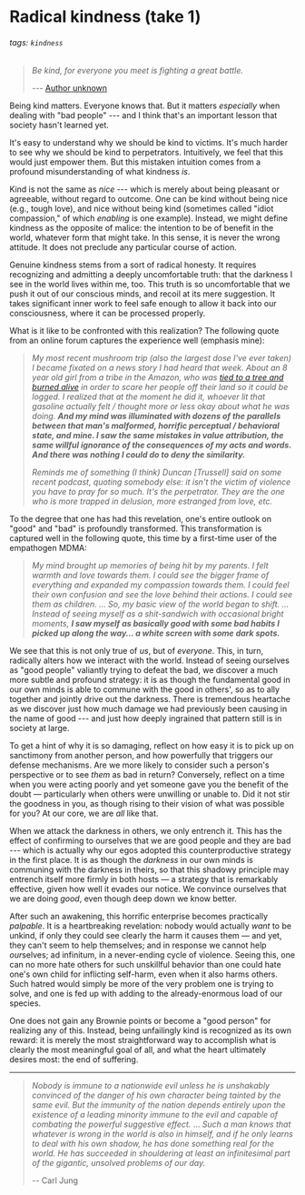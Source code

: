 # Radical kindness (take 1)

###### tags: `kindness`

> *Be kind, for everyone you meet is fighting a great battle.*
> 
> --- [Author unknown](https://quoteinvestigator.com/2010/06/29/be-kind/)

Being kind matters. Everyone knows that. But it matters *especially* when dealing with "bad people" --- and I think that's an important lesson that society hasn't learned yet.

It's easy to understand why we should be kind to victims. It's much harder to see why we should be kind to perpetrators. Intuitively, we feel that this would just empower them. But this mistaken intuition comes from a profound misunderstanding of what kindness *is*.

Kind is not the same as *nice* --- which is merely about being pleasant or agreeable, without regard to outcome. One can be kind without being nice (e.g., tough love), and nice without being kind (sometimes called "idiot compassion," of which *enabling* is one example). Instead, we might define kindness as the opposite of malice: the intention to be of benefit in the world, whatever form that might take. In this sense, it is never the wrong attitude. It does not preclude any particular course of action.

Genuine kindness stems from a sort of radical honesty. It requires recognizing and admitting a deeply uncomfortable truth: that the darkness I see in the world lives within me, too. This truth is so uncomfortable that we push it out of our conscious minds, and recoil at its mere suggestion. It takes significant inner work to feel safe enough to allow it back into our consciousness, where it can be processed properly.

What is it like to be confronted with this realization? The following quote from an online forum captures the experience well (emphasis mine):

> *My most recent mushroom trip (also the largest dose I've ever taken) I became fixated on a news story I had heard that week. About an 8 year old girl from a tribe in the Amazon, who was [tied to a tree and burned alive](https://www.survivalinternational.org/news/8033) in order to scare her people off their land so it could be logged. I realized that at the moment he did it, whoever lit that gasoline actually felt / thought more or less okay about what he was doing. **And my mind was illuminated with dozens of the parallels between that man's malformed, horrific perceptual / behavioral state, and mine. I saw the same mistakes in value attribution, the same willful ignorance of the consequences of my acts and words. And there was nothing I could do to deny the similarity.***
> 
> *Reminds me of something (I think) Duncan \[Trussell\] said on some recent podcast, quoting somebody else: it isn't the victim of violence you have to pray for so much. It's the perpetrator. They are the one who is more trapped in delusion, more estranged from love, etc.*

To the degree that one has had this revelation, one's entire outlook on "good" and "bad" is profoundly transformed. This transformation is captured well in the following quote, this time by a first-time user of the empathogen MDMA:

> *My mind brought up memories of being hit by my parents. I felt warmth and love towards them. I could see the bigger frame of everything and expanded my compassion towards them. I could feel their own confusion and see the love behind their actions. I could see them as children. … So, my basic view of the world began to shift. … Instead of seeing myself as a shit-sandwich with occasional bright moments, **I saw myself as basically good with some bad habits I picked up along the way… a white screen with some dark spots.***

We see that this is not only true of *us*, but of *everyone*. This, in turn, radically alters how we interact with the world. Instead of seeing ourselves as "good people" valiantly trying to defeat the bad, we discover a much more subtle and profound strategy: it is as though the fundamental good in our own minds is able to commune with the good in others', so as to ally together and jointly drive out the darkness. There is tremendous heartache as we discover just how much damage we had previously been causing in the name of good --- and just how deeply ingrained that pattern still is in society at large.

To get a hint of why it is so damaging, reflect on how easy it is to pick up on sanctimony from another person, and how powerfully that triggers our defense mechanisms. Are we more likely to consider such a person's perspective or to see *them* as bad in return? Conversely, reflect on a time when you were acting poorly and yet someone gave you the benefit of the doubt — particularly when others were unwilling or unable to. Did it not stir the goodness in you, as though rising to their vision of what was possible for you? At our core, we are *all* like that.

When we attack the darkness in others, we only entrench it. This has the effect of confirming to ourselves that we are good people and they are bad --- which is actually why our egos adopted this counterproductive strategy in the first place. It is as though the *darkness* in our own minds is communing with the darkness in theirs, so that this shadowy principle may entrench itself more firmly in both hosts — a strategy that is remarkably effective, given how well it evades our notice. We convince ourselves that we are doing *good*, even though deep down we know better.

After such an awakening, this horrific enterprise becomes practically *palpable*. It is a heartbreaking revelation: nobody would actually *want* to be unkind, if only they could see clearly the harm it causes them — and yet, they can't seem to help themselves; and in response we cannot help *our*selves; ad infinitum, in a never-ending cycle of violence. Seeing this, one can no more hate others for such unskillful behavior than one could hate one's own child for inflicting self-harm, even when it also harms others. Such hatred would simply be more of the very problem one is trying to solve, and one is fed up with adding to the already-enormous load of our species.

One does not gain any Brownie points or become a "good person" for realizing any of this. Instead, being unfailingly kind is recognized as its own reward: it is merely the most straightforward way to accomplish what is clearly the most meaningful goal of all, and what the heart ultimately desires most: the end of suffering.

---

> *Nobody is immune to a nationwide evil unless he is unshakably convinced of the danger of his own character being tainted by the same evil. But the immunity of the nation depends entirely upon the existence of a leading minority immune to the evil and capable of combating the powerful suggestive effect.*
> ...
> *Such a man knows that whatever is wrong in the world is also in himself, and if he only learns to deal with his own shadow, he has done something real for the world. He has succeeded in shouldering at least an infinitesimal part of the gigantic, unsolved problems of our day.*
>
> -- Carl Jung
